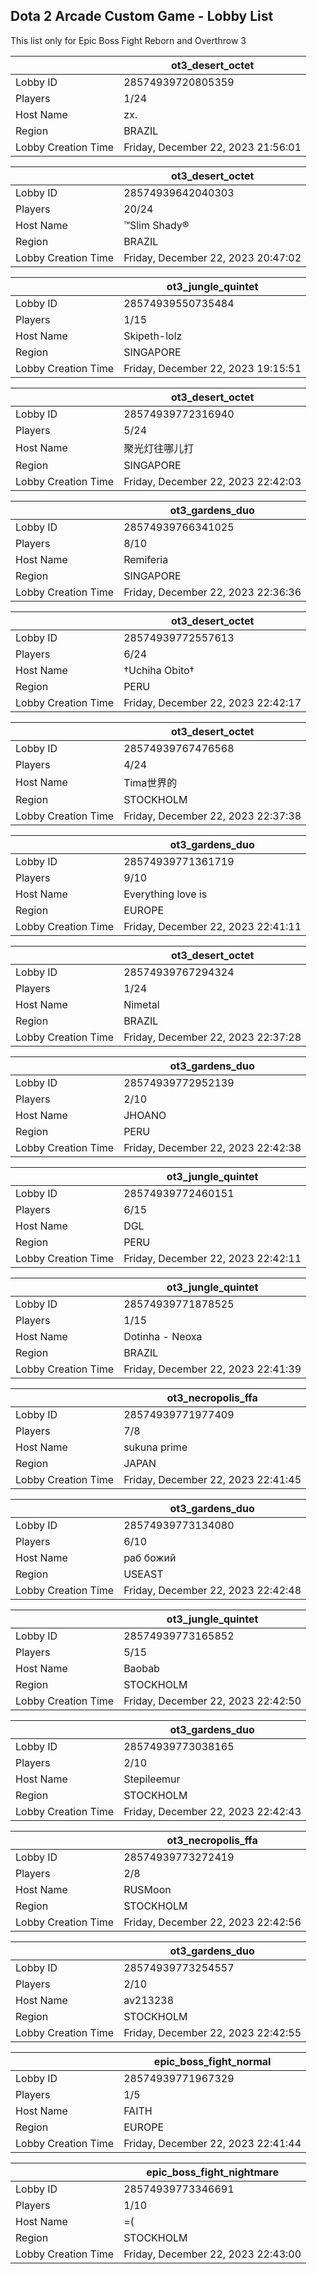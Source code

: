 ## Dota 2 Arcade Custom Game - Lobby List

This list only for Epic Boss Fight Reborn and Overthrow 3

|  | ot3_desert_octet |
| ------ | ------ |
| Lobby ID | 28574939720805359 |
| Players | 1/24 |
| Host Name | zx. |
| Region | BRAZIL |
| Lobby Creation Time | Friday, December 22, 2023 21:56:01 |


|  | ot3_desert_octet |
| ------ | ------ |
| Lobby ID | 28574939642040303 |
| Players | 20/24 |
| Host Name | ™Slim Shady® |
| Region | BRAZIL |
| Lobby Creation Time | Friday, December 22, 2023 20:47:02 |


|  | ot3_jungle_quintet |
| ------ | ------ |
| Lobby ID | 28574939550735484 |
| Players | 1/15 |
| Host Name | Skipeth-lolz |
| Region | SINGAPORE |
| Lobby Creation Time | Friday, December 22, 2023 19:15:51 |


|  | ot3_desert_octet |
| ------ | ------ |
| Lobby ID | 28574939772316940 |
| Players | 5/24 |
| Host Name | 聚光灯往哪儿打 |
| Region | SINGAPORE |
| Lobby Creation Time | Friday, December 22, 2023 22:42:03 |


|  | ot3_gardens_duo |
| ------ | ------ |
| Lobby ID | 28574939766341025 |
| Players | 8/10 |
| Host Name | Remiferia |
| Region | SINGAPORE |
| Lobby Creation Time | Friday, December 22, 2023 22:36:36 |


|  | ot3_desert_octet |
| ------ | ------ |
| Lobby ID | 28574939772557613 |
| Players | 6/24 |
| Host Name | †Uchiha Obito† |
| Region | PERU |
| Lobby Creation Time | Friday, December 22, 2023 22:42:17 |


|  | ot3_desert_octet |
| ------ | ------ |
| Lobby ID | 28574939767476568 |
| Players | 4/24 |
| Host Name | Tima世界的 |
| Region | STOCKHOLM |
| Lobby Creation Time | Friday, December 22, 2023 22:37:38 |


|  | ot3_gardens_duo |
| ------ | ------ |
| Lobby ID | 28574939771361719 |
| Players | 9/10 |
| Host Name | Everything love is |
| Region | EUROPE |
| Lobby Creation Time | Friday, December 22, 2023 22:41:11 |


|  | ot3_desert_octet |
| ------ | ------ |
| Lobby ID | 28574939767294324 |
| Players | 1/24 |
| Host Name | Nimetal |
| Region | BRAZIL |
| Lobby Creation Time | Friday, December 22, 2023 22:37:28 |


|  | ot3_gardens_duo |
| ------ | ------ |
| Lobby ID | 28574939772952139 |
| Players | 2/10 |
| Host Name | JHOANO |
| Region | PERU |
| Lobby Creation Time | Friday, December 22, 2023 22:42:38 |


|  | ot3_jungle_quintet |
| ------ | ------ |
| Lobby ID | 28574939772460151 |
| Players | 6/15 |
| Host Name | DGL |
| Region | PERU |
| Lobby Creation Time | Friday, December 22, 2023 22:42:11 |


|  | ot3_jungle_quintet |
| ------ | ------ |
| Lobby ID | 28574939771878525 |
| Players | 1/15 |
| Host Name | Dotinha - Neoxa |
| Region | BRAZIL |
| Lobby Creation Time | Friday, December 22, 2023 22:41:39 |


|  | ot3_necropolis_ffa |
| ------ | ------ |
| Lobby ID | 28574939771977409 |
| Players | 7/8 |
| Host Name | sukuna prime |
| Region | JAPAN |
| Lobby Creation Time | Friday, December 22, 2023 22:41:45 |


|  | ot3_gardens_duo |
| ------ | ------ |
| Lobby ID | 28574939773134080 |
| Players | 6/10 |
| Host Name | раб божий |
| Region | USEAST |
| Lobby Creation Time | Friday, December 22, 2023 22:42:48 |


|  | ot3_jungle_quintet |
| ------ | ------ |
| Lobby ID | 28574939773165852 |
| Players | 5/15 |
| Host Name | Baobab |
| Region | STOCKHOLM |
| Lobby Creation Time | Friday, December 22, 2023 22:42:50 |


|  | ot3_gardens_duo |
| ------ | ------ |
| Lobby ID | 28574939773038165 |
| Players | 2/10 |
| Host Name | Stepileemur |
| Region | STOCKHOLM |
| Lobby Creation Time | Friday, December 22, 2023 22:42:43 |


|  | ot3_necropolis_ffa |
| ------ | ------ |
| Lobby ID | 28574939773272419 |
| Players | 2/8 |
| Host Name | RUSMoon |
| Region | STOCKHOLM |
| Lobby Creation Time | Friday, December 22, 2023 22:42:56 |


|  | ot3_gardens_duo |
| ------ | ------ |
| Lobby ID | 28574939773254557 |
| Players | 2/10 |
| Host Name | av213238 |
| Region | STOCKHOLM |
| Lobby Creation Time | Friday, December 22, 2023 22:42:55 |


|  | epic_boss_fight_normal |
| ------ | ------ |
| Lobby ID | 28574939771967329 |
| Players | 1/5 |
| Host Name | FAITH |
| Region | EUROPE |
| Lobby Creation Time | Friday, December 22, 2023 22:41:44 |


|  | epic_boss_fight_nightmare |
| ------ | ------ |
| Lobby ID | 28574939773346691 |
| Players | 1/10 |
| Host Name | =( |
| Region | STOCKHOLM |
| Lobby Creation Time | Friday, December 22, 2023 22:43:00 |


